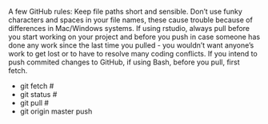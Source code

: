 A few GitHub rules:
Keep file paths short and sensible.
Don’t use funky characters and spaces in your file names, these cause trouble because of differences in Mac/Windows systems.
If using rstudio, always pull before you start working on your project and before you push in case someone has done any work since the last time you pulled - you wouldn’t want anyone’s work to get lost or to have to resolve many coding conflicts.
If you intend to push commited changes to GitHub, if using Bash, before you pull, first fetch.  
 - git fetch  #
 - git status #
 - git pull #
 - git origin master push  

